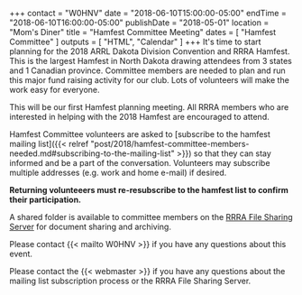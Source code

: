 +++
contact = "W0HNV"
date = "2018-06-10T15:00:00-05:00"
endTime = "2018-06-10T16:00:00-05:00"
publishDate = "2018-05-01"
location = "Mom's Diner"
title = "Hamfest Committee Meeting"
dates = [ "Hamfest Committee" ]
outputs = [ "HTML", "Calendar" ]
+++
It's time to start planning for the 2018 ARRL Dakota Division Convention
and RRRA Hamfest. This is the largest Hamfest in North Dakota drawing
attendees from 3 states and 1 Canadian province. Committee members
are needed to plan and run this major fund raising activity for our
club. Lots of volunteers will make the work easy for everyone.

This will be our first Hamfest planning meeting. All RRRA members who are
interested in helping with the 2018 Hamfest are encouraged to attend.

Hamfest Committee volunteers are asked to [subscribe to the hamfest
mailing list]({{< relref "post/2018/hamfest-committee-members-needed.md#subscribing-to-the-mailing-list" >}})
so that they can stay informed and be a part of the
conversation. Volunteers may subscribe multiple addresses
(e.g. work and home e-mail) if desired.

**Returning volunteeers must re-resubscribe to the hamfest list to
confirm their participation.**

A shared folder is available to committee
members on the <a href="https://cloud.rrra.org" rel="nofollow">RRRA
File Sharing Server</a> for document sharing and archiving.

Please contact {{< mailto W0HNV >}} if you have any questions about this
event.

Please contact the {{< webmaster >}} if you have any questions about the
mailing list subscription process or the RRRA File Sharing Server.
